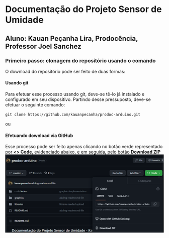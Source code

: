 # Documentação do Projeto Sensor de Umidade
## Aluno: Kauan Peçanha Lira, Prodocência, Professor Joel Sanchez

### Primeiro passo: clonagem do repositório usando o comando
O download do repositório pode ser feito de duas formas:

#### Usando git
Para efetuar esse processo usando git, deve-se tê-lo já instalado e configurado em seu dispositivo. Partindo desse pressuposto, deve-se efetuar o seguinte comando:

```
git clone https://github.com/kauanpecanha/prodoc-arduino.git
```

ou

#### Efetuando download via GitHub
Esse processo pode ser feito apenas clicando no botão verde representado por **<> Code**, evidenciado abaixo, e em seguida, pelo botão **Download ZIP**
![Download direto do repositório em formato .zip](image.png)